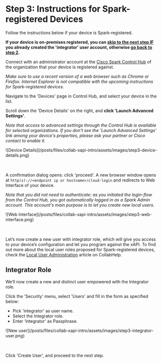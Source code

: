 # Step 3: Instructions for Spark-registered Devices

Follow the instructions below if your device is Spark-registered.

**If your device is on-premises registered, you can [skip to the next step IF](https://learninglabs.cisco.com/lab/collab-xapi-intro/step/4) you already created the 'integrator' user account, otherwise [go back to step 2](https://learninglabs.cisco.com/lab/collab-xapi-intro/step/2).**

Connect with an administrator account at the [Cisco Spark Control Hub](https://admin.ciscospark.com) of the organization that your device is registered against.

_Make sure to use a recent version of a web browser such as Chrome or Firefox. Internet Explorer is not compatible with the upcoming instructions for Spark-registered devices._

Navigate to the 'Devices' page in Control Hub, and select your device in the list.

Scroll down the 'Device Details' on the right, and **click 'Launch Advanced Settings'**.

_Note that access to advanced settings through the Control Hub is available for selected organizations. If you don't see the 'Launch Advanced Settings' link among your device's properties, please ask your partner or Cisco contact to enable it._

<div align="left">![Device Details](/posts/files/collab-xapi-intro/assets/images/step3-device-details.png)</div><br/><br/>


A confirmation dialog opens: click 'proceed'.
A new browser window opens at `http(s)://<endpoint ip or hostname>/cloud-login` and redirects to Web Interface of your device.

_Note that you did not need to authenticate: as you initiated the login-flow from the Control Hub, you got automatically logged in as a Spark Admin account. This account's main purpose is to let you create new local users._

<div align="left">![Web Interface](/posts/files/collab-xapi-intro/assets/images/step3-web-interface.png)</div><br/><br/>


Let’s now create a new user with integrator role, which will give you access to your device’s configuration and let you program against the xAPI.
To find out more about the local user roles proposed for Spark-registered devices, check the [Local User Administration](https://collaborationhelp.cisco.com/article/en-us/DOC-17938) article on CollabHelp.


## Integrator Role

We’ll now create a new and distinct user empowered with the Integrator role.

Click the 'Security' menu, select 'Users' and fill in the form as specified below:
- Pick 'integrator' as user name.
- Select the Integrator role.
- Enter ‘integrator’ as Passphrase.

<div align="left">![New user](/posts/files/collab-xapi-intro/assets/images/step3-integrator-user.png)</div><br/><br/>


Click 'Create User', and proceed to the next step.
